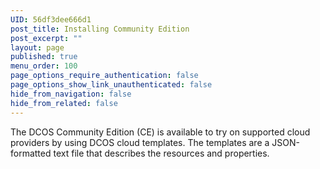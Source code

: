 ```yaml
---
UID: 56df3dee666d1
post_title: Installing Community Edition
post_excerpt: ""
layout: page
published: true
menu_order: 100
page_options_require_authentication: false
page_options_show_link_unauthenticated: false
hide_from_navigation: false
hide_from_related: false
---
```

<p>The DCOS Community Edition (CE) is available to try on supported cloud providers by using DCOS cloud templates. The templates are a JSON-formatted text file that describes the resources and properties.</p>